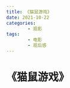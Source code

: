```yaml
---
title: 《猫鼠游戏》
date: 2021-10-22
categories:
        - 观影
tags:
        - 电影
        - 观后感
---
```


# 《猫鼠游戏》
